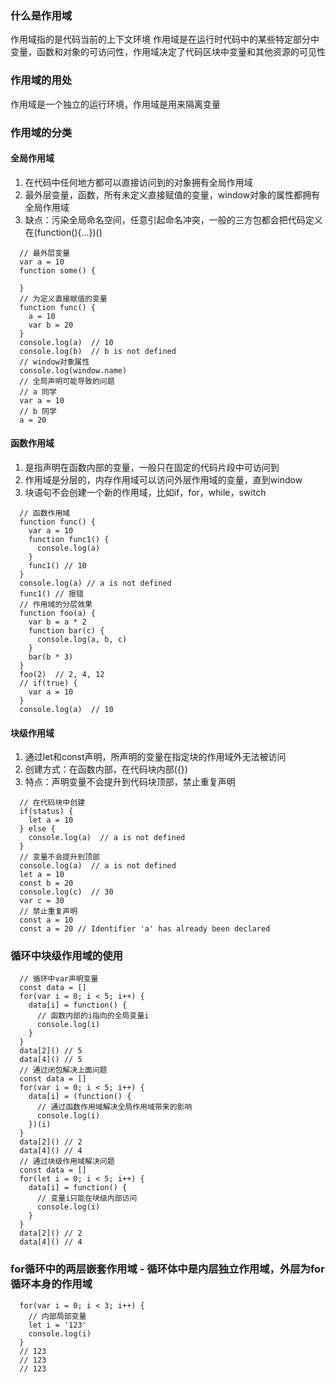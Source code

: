 <!--
 * @Author: your name
 * @Date: 2020-05-14 23:42:12
 * @LastEditTime: 2020-05-15 00:59:31
 * @LastEditors: Please set LastEditors
 * @Description: In User Settings Edit
 * @FilePath: /docs/作用域.md
 -->

### **什么是作用域**

作用域指的是代码当前的上下文环境
作用域是在运行时代码中的某些特定部分中变量，函数和对象的可访问性，作用域决定了代码区块中变量和其他资源的可见性

### 作用域的用处

作用域是一个独立的运行环境，作用域是用来隔离变量

### 作用域的分类

#### 全局作用域  
1. 在代码中任何地方都可以直接访问到的对象拥有全局作用域
2. 最外层变量，函数，所有未定义直接赋值的变量，window对象的属性都拥有全局作用域
3. 缺点：污染全局命名空间，任意引起命名冲突，一般的三方包都会把代码定义在(function(){...})()

```
  // 最外层变量
  var a = 10
  function some() {

  }
  // 为定义直接赋值的变量
  function func() {
    a = 10
    var b = 20
  }
  console.log(a)  // 10
  console.log(b)  // b is not defined
  // window对象属性
  console.log(window.name)
  // 全局声明可能导致的问题
  // a 同学
  var a = 10
  // b 同学
  a = 20
```
#### 函数作用域  
1. 是指声明在函数内部的变量，一般只在固定的代码片段中可访问到
2. 作用域是分层的，内存作用域可以访问外层作用域的变量，直到window
3. 块语句不会创建一个新的作用域，比如if，for，while，switch

```
  // 函数作用域
  function func() {
    var a = 10
    function func1() {
      console.log(a)
    }
    func1() // 10
  }
  console.log(a) // a is not defined
  func1() // 报错
  // 作用域的分层效果
  function foo(a) {
    var b = a * 2
    function bar(c) {
      console.log(a, b, c)
    }
    bar(b * 3)
  }
  foo(2)  // 2, 4, 12
  // if(true) {
    var a = 10
  }
  console.log(a)  // 10
```
#### 块级作用域  
1. 通过let和const声明，所声明的变量在指定块的作用域外无法被访问
2. 创建方式：在函数内部，在代码块内部({})
3. 特点：声明变量不会提升到代码块顶部，禁止重复声明

```
  // 在代码块中创建
  if(status) {
    let a = 10
  } else {
    console.log(a)  // a is not defined
  }
  // 变量不会提升到顶部
  console.log(a)  // a is not defined
  let a = 10
  const b = 20
  console.log(c)  // 30
  var c = 30
  // 禁止重复声明
  const a = 10
  const a = 20 // Identifier 'a' has already been declared
```


### 循环中块级作用域的使用

```
  // 循环中var声明变量
  const data = [] 
  for(var i = 0; i < 5; i++) {
    data[i] = function() {
      // 函数内部的i指向的全局变量i
      console.log(i)
    }
  }
  data[2]() // 5
  data[4]() // 5
  // 通过闭包解决上面问题
  const data = [] 
  for(var i = 0; i < 5; i++) {
    data[i] = (function() {
      // 通过函数作用域解决全局作用域带来的影响
      console.log(i)
    })(i)
  }
  data[2]() // 2
  data[4]() // 4
  // 通过块级作用域解决问题
  const data = [] 
  for(let i = 0; i < 5; i++) {
    data[i] = function() {
      // 变量i只能在块级内部访问
      console.log(i)
    }
  }
  data[2]() // 2
  data[4]() // 4
```

### for循环中的两层嵌套作用域 - 循环体中是内层独立作用域，外层为for循环本身的作用域

```
  for(var i = 0; i < 3; i++) {
    // 内部局部变量
    let i = '123'
    console.log(i)
  }
  // 123
  // 123
  // 123
```
